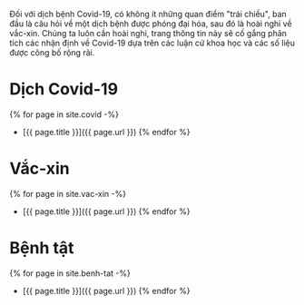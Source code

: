 Đối với dịch bệnh Covid-19, có không ít những quan điểm "trái chiều", ban đầu là câu hỏi về một dịch bệnh được phóng đại hóa, sau đó là hoài nghi về vắc-xin. Chúng ta luôn cần hoài nghi, trang thông tin này sẽ cố gắng phân tích các nhận định về Covid-19 dựa trên các luận cứ khoa học và các số liệu được công bố rộng rãi.

# Dịch Covid-19

{% for page in site.covid -%}
* [{{ page.title }}]({{ page.url }})
{% endfor %}

# Vắc-xin

{% for page in site.vac-xin -%}
* [{{ page.title }}]({{ page.url }})
{% endfor %}

# Bệnh tật

{% for page in site.benh-tat -%}
* [{{ page.title }}]({{ page.url }})
{% endfor %}
